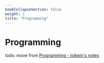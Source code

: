 ```yaml
---
bookCollapseSection: false
weight: 2
title: "Programming"
---
```

# Programming

todo: move from [Programming - loikein's notes](https://notes.loikein.one/tags/programming/)
